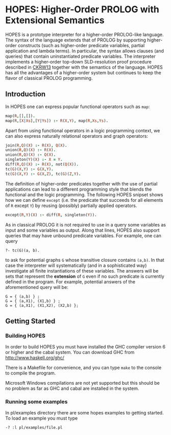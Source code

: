 # HOPES: Higher-Order PROLOG with Extensional Semantics

HOPES is a prototype interpreter for a higher-order PROLOG-like
language. The syntax of the language extends that of PROLOG by
supporting higher-order constructs (such as higher-order predicate
variables, partial application and lambda terms). In particular,
the syntax allows clauses (and queries) that contain uninstantiated
predicate variables. The interpreter implements a higher-order
top-down SLD-resolution proof procedure described in [CKRW13] together
with the semantics of the language. HOPES has all the advantages of a 
higher-order system but continues to keep  the flavor of classical 
PROLOG programming.


## Introduction 

In HOPES one can express popular functional operators
such as `map`:
```prolog
map(R,[],[]).
map(R,[X|Xs],[Y|Ys]) :- R(X,Y), map(R,Xs,Ys).
```
Apart from using functional operators in a logic programming context,
we can also express naturally relational operators and graph operators:
```prolog
join(R,Q)(X) :- R(X), Q(X).
union(R,Q)(X) :- R(X).
union(R,Q)(X) :- Q(X).
singleton(Y)(X) :- X = Y.
diff(R,Q)(X) :- R(X), not(Q(X)). 
tc(G)(X,Y) :- G(X,Y).
tc(G)(X,Y) :- G(X,Z), tc(G)(Z,Y).
```

The definition of higher-order predicates together with the use of partial
applications can lead to a different programming style that blends  the 
functional and the logic programming. The following HOPES snipset shows how
we can define `except` (i.e. the predicate that succeeds for all elements of `R` except `Y`) 
by reusing (possibly) partially applied operators.
```prolog
except(R,Y)(X) :- diff(R, singleton(Y)).
```

As in classical PROLOG it is not required to use in a query some variables
as input and some variables as output. Along that lines, HOPES also support
queries that may have unbound predicate variables. For example, one can query
```
?- tc(G)(a, b).
```
to ask for potential graphs `G` whose transitive closure contains `(a,b)`.
In that case the interpreter will systematically (and in a sophisticated way) 
investigate all finite instantiations of these variables. The answers will be
sets that represent the **extension** of `G` even if no such predicate is currently
defined in the program. For example, potential answers of the aforementioned query 
will be:
```
G = { (a,b) } ;
G = { (a,X1), (X1,b) } ;
G = { (a,X1), (X1,X2), (X2,b) };
```

## Getting Started

### Building HOPES

In order to build HOPES you must have installed the GHC compiler
version 6 or higher and the cabal system. You can download GHC from
http://www.haskell.org/ghc/

There is a Makefile for convenience, and you can type `make` to
the console to compile the program.

Microsoft Windows compilations are not yet supported but this should
be no problem as far as GHC and cabal are installed in the system.

### Running some examples

In pl/examples directory there are some hopes examples to getting
started. To load an example you must type
```
-? :l pl/examples/file.pl
```

[CKRW13]: http://dx.doi.org/10.1145/2499937.2499942 "Extensional Higher-Order Logic Programming, Angelos Charalambidis, Konstantinos Handjopoulos, Panos Rondogiannis, William W. Wadge, ACM Transactions on Computational Logic (TOCL), Volume 14 Issue 3, August 2013  Article No. 21"
